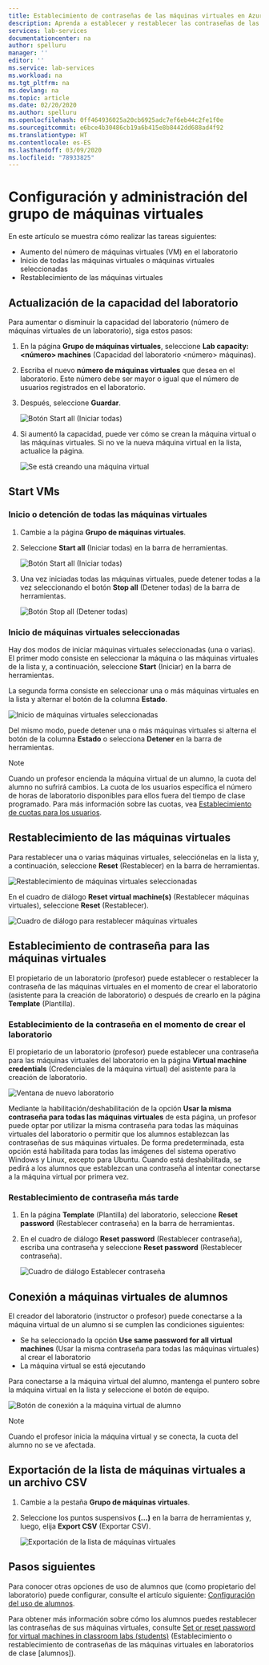 ```yaml
---
title: Establecimiento de contraseñas de las máquinas virtuales en Azure Lab Services | Microsoft Docs
description: Aprenda a establecer y restablecer las contraseñas de las máquinas virtuales (VM) en laboratorios de clase de Azure Lab Services.
services: lab-services
documentationcenter: na
author: spelluru
manager: ''
editor: ''
ms.service: lab-services
ms.workload: na
ms.tgt_pltfrm: na
ms.devlang: na
ms.topic: article
ms.date: 02/20/2020
ms.author: spelluru
ms.openlocfilehash: 0ff464936025a20cb6925adc7ef6eb44c2fe1f0e
ms.sourcegitcommit: e6bce4b30486cb19a6b415e8b8442dd688ad4f92
ms.translationtype: HT
ms.contentlocale: es-ES
ms.lasthandoff: 03/09/2020
ms.locfileid: "78933825"
---
```

# <a name="set-up-and-manage-virtual-machine-pool"></a>Configuración y administración del grupo de máquinas virtuales 
En este artículo se muestra cómo realizar las tareas siguientes:

- Aumento del número de máquinas virtuales (VM) en el laboratorio
- Inicio de todas las máquinas virtuales o máquinas virtuales seleccionadas 
- Restablecimiento de las máquinas virtuales

## <a name="update-the-lab-capacity"></a>Actualización de la capacidad del laboratorio
Para aumentar o disminuir la capacidad del laboratorio (número de máquinas virtuales de un laboratorio), siga estos pasos:

1. En la página **Grupo de máquinas virtuales**, seleccione **Lab capacity: &lt;número&gt; machines** (Capacidad del laboratorio <número> máquinas).
2. Escriba el nuevo **número de máquinas virtuales** que desea en el laboratorio. Este número debe ser mayor o igual que el número de usuarios registrados en el laboratorio. 
3. Después, seleccione **Guardar**. 

    ![Botón Start all (Iniciar todas)](../media/how-to-set-virtual-machine-passwords/number-of-vms-in-lab.png)
4. Si aumentó la capacidad, puede ver cómo se crean la máquina virtual o las máquinas virtuales. Si no ve la nueva máquina virtual en la lista, actualice la página. 

    ![Se está creando una máquina virtual](../media/how-to-set-virtual-machine-passwords/vm-being-created.png)

## <a name="start-vms"></a>Start VMs

### <a name="start-ot-stop-all-vms"></a>Inicio o detención de todas las máquinas virtuales
1. Cambie a la página **Grupo de máquinas virtuales**. 
2. Seleccione **Start all** (Iniciar todas) en la barra de herramientas. 

    ![Botón Start all (Iniciar todas)](../media/how-to-set-virtual-machine-passwords/start-all-vms-button.png)
3. Una vez iniciadas todas las máquinas virtuales, puede detener todas a la vez seleccionando el botón **Stop all** (Detener todas) de la barra de herramientas. 

    ![Botón Stop all (Detener todas)](../media/how-to-set-virtual-machine-passwords/stop-all-vms-button.png)

### <a name="start-selected-vms"></a>Inicio de máquinas virtuales seleccionadas
Hay dos modos de iniciar máquinas virtuales seleccionadas (una o varias). El primer modo consiste en seleccionar la máquina o las máquinas virtuales de la lista y, a continuación, seleccione **Start** (Iniciar) en la barra de herramientas. 

La segunda forma consiste en seleccionar una o más máquinas virtuales en la lista y alternar el botón de la columna **Estado**. 

![Inicio de máquinas virtuales seleccionadas](../media/how-to-set-virtual-machine-passwords/start-selected-vms.png)

Del mismo modo, puede detener una o más máquinas virtuales si alterna el botón de la columna **Estado** o selecciona **Detener** en la barra de herramientas. 

> [!NOTE]
> Cuando un profesor encienda la máquina virtual de un alumno, la cuota del alumno no sufrirá cambios. La cuota de los usuarios especifica el número de horas de laboratorio disponibles para ellos fuera del tiempo de clase programado. Para más información sobre las cuotas, vea [Establecimiento de cuotas para los usuarios](how-to-configure-student-usage.md?#set-quotas-for-users).

## <a name="reset-vms"></a>Restablecimiento de las máquinas virtuales
Para restablecer una o varias máquinas virtuales, selecciónelas en la lista y, a continuación, seleccione **Reset** (Restablecer) en la barra de herramientas. 

![Restablecimiento de máquinas virtuales seleccionadas](../media/how-to-set-virtual-machine-passwords/reset-vm-button.png)

En el cuadro de diálogo **Reset virtual machine(s)** (Restablecer máquinas virtuales), seleccione **Reset** (Restablecer). 

![Cuadro de diálogo para restablecer máquinas virtuales](../media/how-to-set-virtual-machine-passwords/reset-vms-dialog.png)



## <a name="set-password-for-vms"></a>Establecimiento de contraseña para las máquinas virtuales
El propietario de un laboratorio (profesor) puede establecer o restablecer la contraseña de las máquinas virtuales en el momento de crear el laboratorio (asistente para la creación de laboratorio) o después de crearlo en la página **Template** (Plantilla). 

### <a name="set-password-at-the-time-of-lab-creation"></a>Establecimiento de la contraseña en el momento de crear el laboratorio
El propietario de un laboratorio (profesor) puede establecer una contraseña para las máquinas virtuales del laboratorio en la página **Virtual machine credentials** (Credenciales de la máquina virtual) del asistente para la creación de laboratorio.

![Ventana de nuevo laboratorio](../media/tutorial-setup-classroom-lab/virtual-machine-credentials.png)

Mediante la habilitación/deshabilitación de la opción **Usar la misma contraseña para todas las máquinas virtuales** de esta página, un profesor puede optar por utilizar la misma contraseña para todas las máquinas virtuales del laboratorio o permitir que los alumnos establezcan las contraseñas de sus máquinas virtuales. De forma predeterminada, esta opción está habilitada para todas las imágenes del sistema operativo Windows y Linux, excepto para Ubuntu. Cuando está deshabilitada, se pedirá a los alumnos que establezcan una contraseña al intentar conectarse a la máquina virtual por primera vez. 

### <a name="reset-password-later"></a>Restablecimiento de contraseña más tarde

1. En la página **Template** (Plantilla) del laboratorio, seleccione **Reset password** (Restablecer contraseña) en la barra de herramientas. 
1. En el cuadro de diálogo **Reset password** (Restablecer contraseña), escriba una contraseña y seleccione **Reset password** (Restablecer contraseña).
    
    ![Cuadro de diálogo Establecer contraseña](../media/how-to-set-virtual-machine-passwords/set-password.png)

## <a name="connect-to-student-vms"></a>Conexión a máquinas virtuales de alumnos
El creador del laboratorio (instructor o profesor) puede conectarse a la máquina virtual de un alumno si se cumplen las condiciones siguientes: 

- Se ha seleccionado la opción **Use same password for all virtual machines** (Usar la misma contraseña para todas las máquinas virtuales) al crear el laboratorio
- La máquina virtual se está ejecutando 

 Para conectarse a la máquina virtual del alumno, mantenga el puntero sobre la máquina virtual en la lista y seleccione el botón de equipo.  

![Botón de conexión a la máquina virtual de alumno](../media/how-to-set-virtual-machine-passwords/connect-student-vm.png)

> [!NOTE]
> Cuando el profesor inicia la máquina virtual y se conecta, la cuota del alumno no se ve afectada. 

## <a name="export-list-of-virtual-machines-to-a-csv-file"></a>Exportación de la lista de máquinas virtuales a un archivo CSV

1. Cambie a la pestaña **Grupo de máquinas virtuales**.
2. Seleccione los puntos suspensivos **(...)** en la barra de herramientas y, luego, elija **Export CSV** (Exportar CSV). 

    ![Exportación de la lista de máquinas virtuales](../media/how-to-export-users-virtual-machines-csv/virtual-machines-export-csv.png)

## <a name="next-steps"></a>Pasos siguientes
Para conocer otras opciones de uso de alumnos que (como propietario del laboratorio) puede configurar, consulte el artículo siguiente: [Configuración del uso de alumnos](how-to-configure-student-usage.md).

Para obtener más información sobre cómo los alumnos puedes restablecer las contraseñas de sus máquinas virtuales, consulte [Set or reset password for virtual machines in classroom labs (students)](how-to-set-virtual-machine-passwords-student.md) (Establecimiento o restablecimiento de contraseñas de las máquinas virtuales en laboratorios de clase [alumnos]).